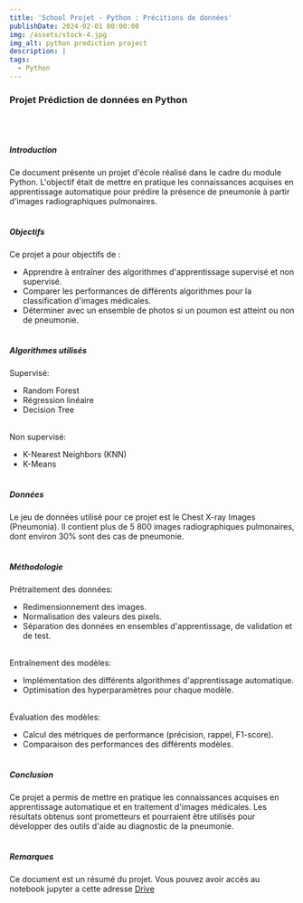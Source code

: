 ```yaml
---
title: 'School Projet - Python : Précitions de données' 
publishDate: 2024-02-01 00:00:00
img: /assets/stock-4.jpg
img_alt: python prediction project
description: |
tags:
  - Python
---
```


### Projet Prédiction de données en Python
<br><br>

##### Introduction
Ce document présente un projet d'école réalisé dans le cadre du module Python. L'objectif était de mettre en pratique les connaissances acquises en apprentissage automatique pour prédire la présence de pneumonie à partir d'images radiographiques pulmonaires.
<br><br>

##### Objectifs
Ce projet a pour objectifs de :
- Apprendre à entraîner des algorithmes d'apprentissage supervisé et non supervisé.
- Comparer les performances de différents algorithmes pour la classification d'images médicales.
- Déterminer avec un ensemble de photos si un poumon est atteint ou non de pneumonie.
<br><br>

##### Algorithmes utilisés
Supervisé:
- Random Forest
- Régression linéaire
- Decision Tree
<br><br>

Non supervisé:
- K-Nearest Neighbors (KNN)
- K-Means
<br><br>

##### Données
Le jeu de données utilisé pour ce projet est le Chest X-ray Images (Pneumonia). Il contient plus de 5 800 images radiographiques pulmonaires, dont environ 30% sont des cas de pneumonie.
<br><br>

##### Méthodologie
Prétraitement des données:
- Redimensionnement des images.
- Normalisation des valeurs des pixels.
- Séparation des données en ensembles d'apprentissage, de validation et de test.
<br><br>

Entraînement des modèles:
- Implémentation des différents algorithmes d'apprentissage automatique.
- Optimisation des hyperparamètres pour chaque modèle.
<br><br>

Évaluation des modèles:
- Calcul des métriques de performance (précision, rappel, F1-score).
- Comparaison des performances des différents modèles.
<br><br>

##### Conclusion
Ce projet a permis de mettre en pratique les connaissances acquises en apprentissage automatique et en traitement d'images médicales. Les résultats obtenus sont prometteurs et pourraient être utilisés pour développer des outils d'aide au diagnostic de la pneumonie.
<br><br>

##### Remarques
Ce document est un résumé du projet.
Vous pouvez avoir accès au notebook jupyter a cette adresse [Drive](https://drive.google.com/file/d/1VVPzvXfRzIex1SAnjDwa11PdFEKBcmtC/view?usp=sharing)